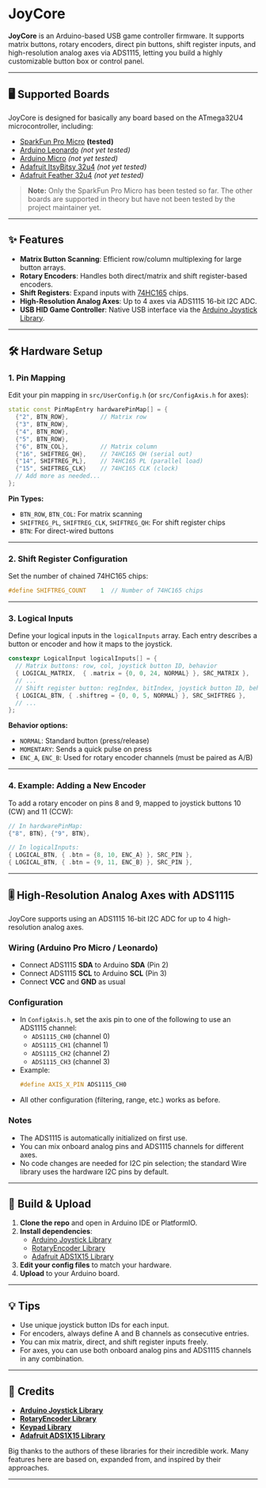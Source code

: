# JoyCore

**JoyCore** is an Arduino-based USB game controller firmware. It supports matrix buttons, rotary encoders, direct pin buttons, shift register inputs, and high-resolution analog axes via ADS1115, letting you build a highly customizable button box or control panel.

---

## 🖥️ Supported Boards

JoyCore is designed for basically any board based on the ATmega32U4 microcontroller, including:

- [SparkFun Pro Micro](https://www.sparkfun.com/products/12640) **(tested)**
- [Arduino Leonardo](https://store.arduino.cc/products/arduino-leonardo) *(not yet tested)*
- [Arduino Micro](https://store.arduino.cc/products/arduino-micro) *(not yet tested)*
- [Adafruit ItsyBitsy 32u4](https://www.adafruit.com/product/3677) *(not yet tested)*
- [Adafruit Feather 32u4](https://www.adafruit.com/product/2771) *(not yet tested)*

> **Note:** Only the SparkFun Pro Micro has been tested so far. The other boards are supported in theory but have not been tested by the project maintainer yet.

---

## ✨ Features

- **Matrix Button Scanning**: Efficient row/column multiplexing for large button arrays.
- **Rotary Encoders**: Handles both direct/matrix and shift register-based encoders.
- **Shift Registers**: Expand inputs with [74HC165](https://www.ti.com/lit/ds/symlink/sn74hc165.pdf) chips.
- **High-Resolution Analog Axes**: Up to 4 axes via ADS1115 16-bit I2C ADC.
- **USB HID Game Controller**: Native USB interface via the [Arduino Joystick Library](https://github.com/MHeironimus/ArduinoJoystickLibrary).

---

## 🛠️ Hardware Setup

### 1. Pin Mapping

Edit your pin mapping in `src/UserConfig.h` (or `src/ConfigAxis.h` for axes):

```cpp
static const PinMapEntry hardwarePinMap[] = {
  {"2", BTN_ROW},         // Matrix row
  {"3", BTN_ROW},
  {"4", BTN_ROW},
  {"5", BTN_ROW},
  {"6", BTN_COL},         // Matrix column
  {"16", SHIFTREG_QH},    // 74HC165 QH (serial out)
  {"14", SHIFTREG_PL},    // 74HC165 PL (parallel load)
  {"15", SHIFTREG_CLK}    // 74HC165 CLK (clock)
  // Add more as needed...
};
```
**Pin Types:**  
- `BTN_ROW`, `BTN_COL`: For matrix scanning  
- `SHIFTREG_PL`, `SHIFTREG_CLK`, `SHIFTREG_QH`: For shift register chips  
- `BTN`: For direct-wired buttons

---

### 2. Shift Register Configuration

Set the number of chained 74HC165 chips:
```cpp
#define SHIFTREG_COUNT    1  // Number of 74HC165 chips
```

---

### 3. Logical Inputs

Define your logical inputs in the `logicalInputs` array. Each entry describes a button or encoder and how it maps to the joystick.

```cpp
constexpr LogicalInput logicalInputs[] = {
  // Matrix buttons: row, col, joystick button ID, behavior
  { LOGICAL_MATRIX,  { .matrix = {0, 0, 24, NORMAL} }, SRC_MATRIX },
  // ...
  // Shift register button: regIndex, bitIndex, joystick button ID, behavior
  { LOGICAL_BTN, { .shiftreg = {0, 0, 5, NORMAL} }, SRC_SHIFTREG },
  // ...
};
```
**Behavior options:**  
- `NORMAL`: Standard button (press/release)  
- `MOMENTARY`: Sends a quick pulse on press  
- `ENC_A`, `ENC_B`: Used for rotary encoder channels (must be paired as A/B)

---

### 4. Example: Adding a New Encoder

To add a rotary encoder on pins 8 and 9, mapped to joystick buttons 10 (CW) and 11 (CCW):

```cpp
// In hardwarePinMap:
{"8", BTN}, {"9", BTN},

// In logicalInputs:
{ LOGICAL_BTN, { .btn = {8, 10, ENC_A} }, SRC_PIN },
{ LOGICAL_BTN, { .btn = {9, 11, ENC_B} }, SRC_PIN },
```

---

## 🎚️ High-Resolution Analog Axes with ADS1115

JoyCore supports using an ADS1115 16-bit I2C ADC for up to 4 high-resolution analog axes.

### Wiring (Arduino Pro Micro / Leonardo)
- Connect ADS1115 **SDA** to Arduino **SDA** (Pin 2)
- Connect ADS1115 **SCL** to Arduino **SCL** (Pin 3)
- Connect **VCC** and **GND** as usual

### Configuration
- In `ConfigAxis.h`, set the axis pin to one of the following to use an ADS1115 channel:
  - `ADS1115_CH0` (channel 0)
  - `ADS1115_CH1` (channel 1)
  - `ADS1115_CH2` (channel 2)
  - `ADS1115_CH3` (channel 3)
- Example:
  ```cpp
  #define AXIS_X_PIN ADS1115_CH0
  ```
- All other configuration (filtering, range, etc.) works as before.

### Notes
- The ADS1115 is automatically initialized on first use.
- You can mix onboard analog pins and ADS1115 channels for different axes.
- No code changes are needed for I2C pin selection; the standard Wire library uses the hardware I2C pins by default.

---

## 🚦 Build & Upload

1. **Clone the repo** and open in Arduino IDE or PlatformIO.
2. **Install dependencies**:
   - [Arduino Joystick Library](https://github.com/MHeironimus/ArduinoJoystickLibrary)
   - [RotaryEncoder Library](https://github.com/mathertel/RotaryEncoder)
   - [Adafruit ADS1X15 Library](https://github.com/adafruit/Adafruit_ADS1X15)
3. **Edit your config files** to match your hardware.
4. **Upload** to your Arduino board.

---

## 💡 Tips

- Use unique joystick button IDs for each input.
- For encoders, always define A and B channels as consecutive entries.
- You can mix matrix, direct, and shift register inputs freely.
- For axes, you can use both onboard analog pins and ADS1115 channels in any combination.

---

## 🙏 Credits

- **[Arduino Joystick Library](https://github.com/MHeironimus/ArduinoJoystickLibrary)**
- **[RotaryEncoder Library](https://github.com/mathertel/RotaryEncoder)**
- **[Keypad Library](https://playground.arduino.cc/Code/Keypad/)**
- **[Adafruit ADS1X15 Library](https://github.com/adafruit/Adafruit_ADS1X15)**

Big thanks to the authors of these libraries for their incredible work. Many features here are based on, expanded from, and inspired by their approaches.

---